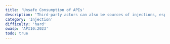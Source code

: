 ```yaml
---
title: 'Unsafe Consumption of APIs'
description: 'Third-party actors can also be sources of injections, especially if they return user-provided data.'
category: 'Injection'
difficulty: 'hard'
owasp: 'API10:2023'
todo: true
---
```

